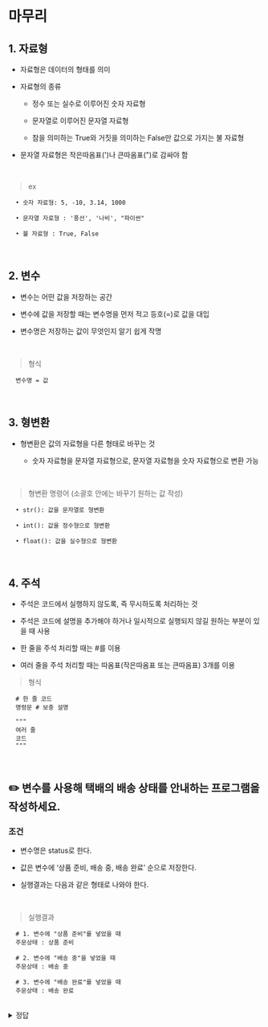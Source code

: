 # 마무리
## 1. 자료형
- 자료형은 데이터의 형태를 의미

- 자료형의 종류

  - 정수 또는 실수로 이루어진 숫자 자료형
  
  - 문자열로 이루어진 문자열 자료형
  
  - 참을 의미하는 True와 거짓을 의미하는 False만 값으로 가지는 불 자료형

- 문자열 자료형은 작은따옴표(')나 큰따옴표(")로 감싸야 함

<br>

> ex
```
  • 숫자 자료형: 5, -10, 3.14, 1000
  
  • 문자열 자료형 : '풍선', '나비', "파이썬"
  
  • 불 자료형 : True, False
```

<br>

## 2. 변수
- 변수는 어떤 값을 저장하는 공간

- 변수에 값을 저장할 때는 변수명을 먼저 적고 등호(=)로 값을 대입

- 변수명은 저장하는 값이 무엇인지 알기 쉽게 작명

<br>

> 형식
```
  변수명 = 값
```

<br>

## 3. 형변환
- 형변환은 값의 자료형을 다른 형태로 바꾸는 것

  - 숫자 자료형을 문자열 자료형으로, 문자열 자료형을 숫자 자료형으로 변환 가능

<br>

> 형변환 명령어 (소괄호 안에는 바꾸기 원하는 값 작성)
```
  • str(): 값을 문자열로 형변환
  
  • int(): 값을 정수형으로 형변환
  
  • float(): 값을 실수형으로 형변환
```

<br>

## 4. 주석
- 주석은 코드에서 실행하지 않도록, 즉 무시하도록 처리하는 것

- 주석은 코드에 설명을 추가해야 하거나 일시적으로 실행되지 않길 원하는 부분이 있을 때 사용

- 한 줄을 주석 처리할 때는 #를 이용

- 여러 줄을 주석 처리할 때는 따옴표(작은따옴표 또는 큰따옴표) 3개를 이용

> 형식
```
  # 한 줄 코드
  명령문 # 보충 설명
  
  """
  여러 줄
  코드
  """
```

<br>

## ✏️ 변수를 사용해 택배의 배송 상태를 안내하는 프로그램을 작성하세요.
### 조건
- 변수명은 status로 한다.

- 값은 변수에 ‘상품 준비, 배송 중, 배송 완료’ 순으로 저장한다.

- 실행결과는 다음과 같은 형태로 나와야 한다.

<br>

> 실행결과
```
  # 1. 변수에 "상품 준비"를 넣었을 때
  주문상태 : 상품 준비
  
  # 2. 변수에 "배송 중"을 넣었을 때
  주문상태 : 배송 중
  
  # 3. 변수에 "배송 완료"를 넣었을 때
  주문상태 : 배송 완료
```

<br>

<details>
  <summary>정답</summary>

<br>

> 코드
```
  status = "상품 준비"
  # status = "배송 중"
  # status = "배송 완료"
  print("주문상태 : " + status)
```

</details>

<br>
